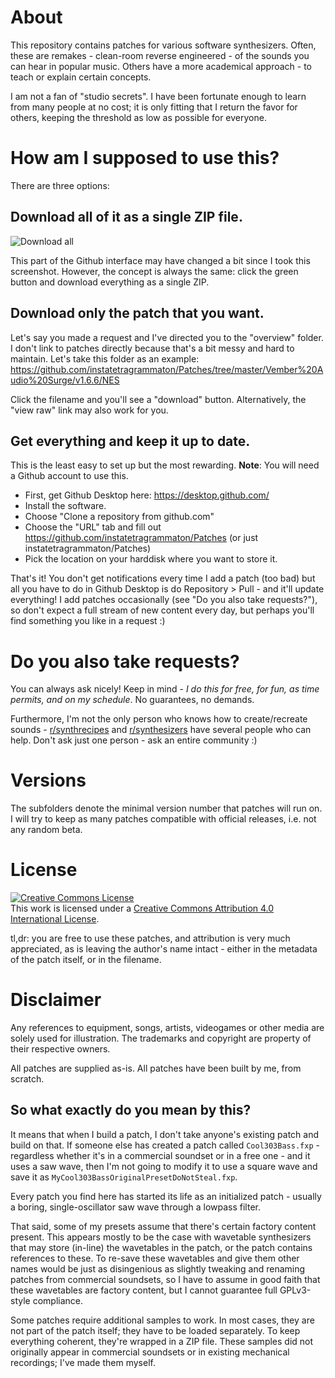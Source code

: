 # About

This repository contains patches for various software synthesizers. Often, these are remakes - clean-room reverse engineered - of the sounds you can hear in popular music. Others have a more academical approach - to teach or explain certain concepts.

I am not a fan of "studio secrets". I have been fortunate enough to learn from many people at no cost; it is only fitting that I return the favor for others, keeping the threshold as low as possible for everyone.

# How am I supposed to use this?

There are three options:

## Download all of it as a single ZIP file.

![Download all](images/download_all.png)

This part of the Github interface may have changed a bit since I took this screenshot. However, the concept is always the same: click the green button and download everything as a single ZIP.

## Download only the patch that you want.

Let's say you made a request and I've directed you to the "overview" folder. I don't link to patches directly because that's a bit messy and hard to maintain.
Let's take this folder as an example: https://github.com/instatetragrammaton/Patches/tree/master/Vember%20Audio%20Surge/v1.6.6/NES

Click the filename and you'll see a "download" button. Alternatively, the "view raw" link may also work for you.

## Get everything and keep it up to date.

This is the least easy to set up but the most rewarding. **Note**: You will need a Github account to use this.

* First, get Github Desktop here: https://desktop.github.com/
* Install the software.
* Choose "Clone a repository from github.com"
* Choose the "URL" tab and fill out https://github.com/instatetragrammaton/Patches (or just instatetragrammaton/Patches)
* Pick the location on your harddisk where you want to store it.

That's it! You don't get notifications every time I add a patch (too bad) but all you have to do in Github Desktop is do Repository > Pull - and it'll update everything! I add patches occasionally (see "Do you also take requests?"), so don't expect a full stream of new content every day, but perhaps you'll find something you like in a request :)

# Do you also take requests?

You can always ask nicely! Keep in mind - _I do this for free, for fun, as time permits, and on my schedule_. No guarantees, no demands.

Furthermore, I'm not the only person who knows how to create/recreate sounds - [r/synthrecipes](https://reddit.com/r/synthrecipes/) and [r/synthesizers](https://www.reddit.com/r/synthesizers/) have several people who can help. Don't ask just one person - ask an entire community :)

# Versions

The subfolders denote the minimal version number that patches will run on. I will try to keep as many patches compatible with official releases, i.e. not any random beta.

# License

<a rel="license" href="http://creativecommons.org/licenses/by/4.0/"><img alt="Creative Commons License" style="border-width:0" src="https://i.creativecommons.org/l/by/4.0/80x15.png" /></a><br />This work is licensed under a <a rel="license" href="http://creativecommons.org/licenses/by/4.0/">Creative Commons Attribution 4.0 International License</a>.

tl,dr: you are free to use these patches, and attribution is very much appreciated, as is leaving the author's name intact - either in the metadata of the patch itself, or in the filename.

# Disclaimer

Any references to equipment, songs, artists, videogames or other media are solely used for illustration. The trademarks and copyright are property of their respective owners.

All patches are supplied as-is. All patches have been built by me, from scratch. 

## So what exactly do you mean by this?

It means that when I build a patch, I don't take anyone's existing patch and build on that. If someone else has created a patch called `Cool303Bass.fxp` - regardless whether it's in a commercial soundset or in a free one - and it uses a saw wave, then I'm not going to modify it to use a square wave and save it as `MyCool303BassOriginalPresetDoNotSteal.fxp`.

Every patch you find here has started its life as an initialized patch - usually a boring, single-oscillator saw wave through a lowpass filter.

That said, some of my presets assume that there's certain factory content present. This appears mostly to be the case with wavetable synthesizers that may store (in-line) the wavetables in the patch, or the patch contains references to these. To re-save these wavetables and give them other names would be just as disingenious as slightly tweaking and renaming patches from commercial soundsets, so I have to assume in good faith that these wavetables are factory content, but I cannot guarantee full GPLv3-style compliance.

Some patches require additional samples to work. In most cases, they are not part of the patch itself; they have to be loaded separately. To keep everything coherent, they're wrapped in a ZIP file. These samples did not originally appear in commercial soundsets or in existing mechanical recordings; I've made them myself.
